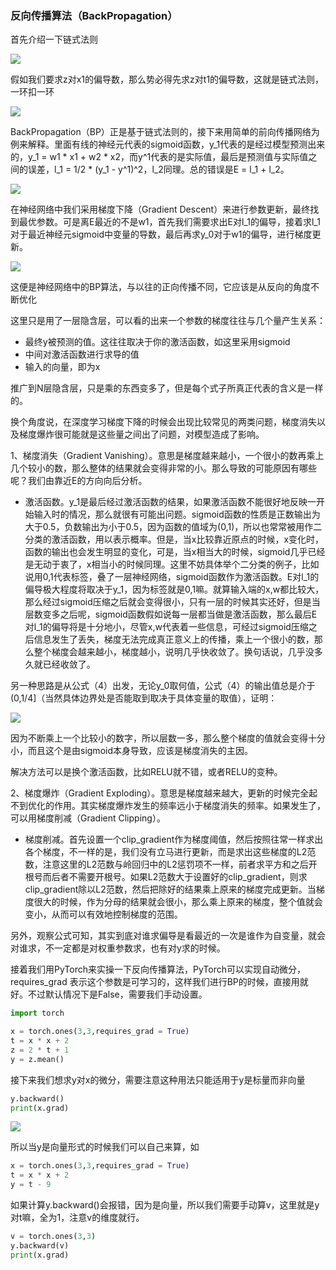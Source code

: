 ### 反向传播算法（BackPropagation）

首先介绍一下链式法则

![](https://github.com/sherlcok314159/ML/blob/main/Images/functions.png)

假如我们要求z对x1的偏导数，那么势必得先求z对t1的偏导数，这就是链式法则，一环扣一环

![](https://github.com/sherlcok314159/ML/blob/main/Images/chain_rule.png)

BackPropagation（BP）正是基于链式法则的，接下来用简单的前向传播网络为例来解释。里面有线的神经元代表的sigmoid函数，y_1代表的是经过模型预测出来的，y_1 = w1 * x1 + w2 * x2，而y^1代表的是实际值，最后是预测值与实际值之间的误差，l_1 = 1/2 * (y_1 - y^1)^2，l_2同理。总的错误是E = l_1 + l_2。

![](https://github.com/sherlcok314159/ML/blob/main/Images/bp_.png)

在神经网络中我们采用梯度下降（Gradient Descent）来进行参数更新，最终找到最优参数。可是离E最近的不是w1，首先我们需要求出E对l_1的偏导，接着求l_1对于最近神经元sigmoid中变量的导数，最后再求y_0对于w1的偏导，进行梯度更新。

![](https://github.com/sherlcok314159/ML/blob/main/Images/bp_math.png)

这便是神经网络中的BP算法，与以往的正向传播不同，它应该是从反向的角度不断优化

这里只是用了一层隐含层，可以看的出来一个参数的梯度往往与几个量产生关系：

- 最终y被预测的值。这往往取决于你的激活函数，如这里采用sigmoid
- 中间对激活函数进行求导的值
- 输入的向量，即为x

推广到N层隐含层，只是乘的东西变多了，但是每个式子所真正代表的含义是一样的。

换个角度说，在深度学习梯度下降的时候会出现比较常见的两类问题，梯度消失以及梯度爆炸很可能就是这些量之间出了问题，对模型造成了影响。

1、梯度消失（Gradient Vanishing）。意思是梯度越来越小，一个很小的数再乘上几个较小的数，那么整体的结果就会变得非常的小。那么导致的可能原因有哪些呢？我们由靠近E的方向向后分析。

- 激活函数。y_1是最后经过激活函数的结果，如果激活函数不能很好地反映一开始输入时的情况，那么就很有可能出问题。sigmoid函数的性质是正数输出为大于0.5，负数输出为小于0.5，因为函数的值域为(0,1)，所以也常常被用作二分类的激活函数，用以表示概率。但是，当x比较靠近原点的时候，x变化时，函数的输出也会发生明显的变化，可是，当x相当大的时候，sigmoid几乎已经是无动于衷了，x相当小的时候同理。这里不妨具体举个二分类的例子，比如说用0,1代表标签，叠了一层神经网络，sigmoid函数作为激活函数。E对l_1的偏导极大程度将取决于y_1，因为标签就是0,1嘛。就算输入端的x,w都比较大，那么经过sigmoid压缩之后就会变得很小，只有一层的时候其实还好，但是当层数变多之后呢，sigmoid函数假如说每一层都当做是激活函数，那么最后E对l_1的偏导将是十分地小，尽管x,w代表着一些信息，可经过sigmoid压缩之后信息发生了丢失，梯度无法完成真正意义上的传播，乘上一个很小的数，那么整个梯度会越来越小，梯度越小，说明几乎快收敛了。换句话说，几乎没多久就已经收敛了。

另一种思路是从公式（4）出发，无论y_0取何值，公式（4）的输出值总是介于(0,1/4]（当然具体边界处是否能取到取决于具体变量的取值），证明：

![](https://github.com/sherlcok314159/ML/blob/main/Images/sig.png)

因为不断乘上一个比较小的数字，所以层数一多，那么整个梯度的值就会变得十分小，而且这个是由sigmoid本身导致，应该是梯度消失的主因。

解决方法可以是换个激活函数，比如RELU就不错，或者RELU的变种。


2、梯度爆炸（Gradient Exploding）。意思是梯度越来越大，更新的时候完全起不到优化的作用。其实梯度爆炸发生的频率远小于梯度消失的频率。如果发生了，可以用梯度削减（Gradient Clipping）。

- 梯度削减。首先设置一个clip_gradient作为梯度阈值，然后按照往常一样求出各个梯度，不一样的是，我们没有立马进行更新，而是求出这些梯度的L2范数，注意这里的L2范数与岭回归中的L2惩罚项不一样，前者求平方和之后开根号而后者不需要开根号。如果L2范数大于设置好的clip_gradient，则求clip_gradient除以L2范数，然后把除好的结果乘上原来的梯度完成更新。当梯度很大的时候，作为分母的结果就会很小，那么乘上原来的梯度，整个值就会变小，从而可以有效地控制梯度的范围。

另外，观察公式可知，其实到底对谁求偏导是看最近的一次是谁作为自变量，就会对谁求，不一定都是对权重参数求，也有对y求的时候。


接着我们用PyTorch来实操一下反向传播算法，PyTorch可以实现自动微分，requires_grad 表示这个参数是可学习的，这样我们进行BP的时候，直接用就好。不过默认情况下是False，需要我们手动设置。

```python
import torch

x = torch.ones(3,3,requires_grad = True)
t = x * x + 2 
z = 2 * t + 1
y = z.mean()
```

接下来我们想求y对x的微分，需要注意这种用法只能适用于y是标量而非向量

```python
y.backward()
print(x.grad)
```

![](https://github.com/sherlcok314159/ML/blob/main/Images/jacobi.png)

所以当y是向量形式的时候我们可以自己来算，如

```python
x = torch.ones(3,3,requires_grad = True)
t = x * x + 2
y = t - 9
```

如果计算y.backward()会报错，因为是向量，所以我们需要手动算v，这里就是y对t嘛，全为1，注意v的维度就行。

```python
v = torch.ones(3,3)
y.backward(v)
print(x.grad)
``` 